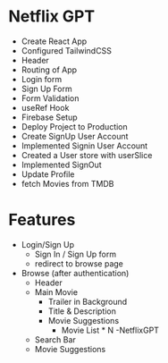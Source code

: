# Netflix GPT

- Create React App
- Configured TailwindCSS
- Header
- Routing of App
- Login form
- Sign Up Form
- Form Validation
- useRef Hook
- Firebase Setup
- Deploy Project to Production
- Create SignUp User Account
- Implemented Signin User Account
- Created a User store with userSlice
- Implemented SignOut
- Update Profile
- fetch Movies from TMDB

# Features
- Login/Sign Up
    - Sign In / Sign Up form
    - redirect to browse page
- Browse (after authentication)
    - Header
    - Main Movie
        - Trailer in Background
        - Title & Description
        - Movie Suggestions
            - Movie List * N
-NetflixGPT
    - Search Bar
    - Movie Suggestions